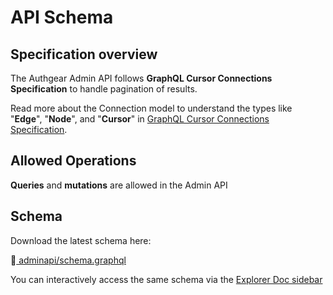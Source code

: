 # API Schema

## Specification overview

The Authgear Admin API follows **GraphQL Cursor Connections Specification** to handle pagination of results.&#x20;

Read more about the Connection model to understand the types like "**Edge**", "**Node**", and "**Cursor**" in [GraphQL Cursor Connections Specification](https://relay.dev/graphql/connections.htm).

## Allowed Operations

**Queries** and **mutations** are allowed in the Admin API

## Schema

Download the latest schema here:

:book:[ adminapi/schema.graphql](https://github.com/authgear/authgear-server/blob/master/portal/src/graphql/adminapi/schema.graphql)

You can interactively access the same schema via the [Explorer Doc sidebar](./#api-explorer)





